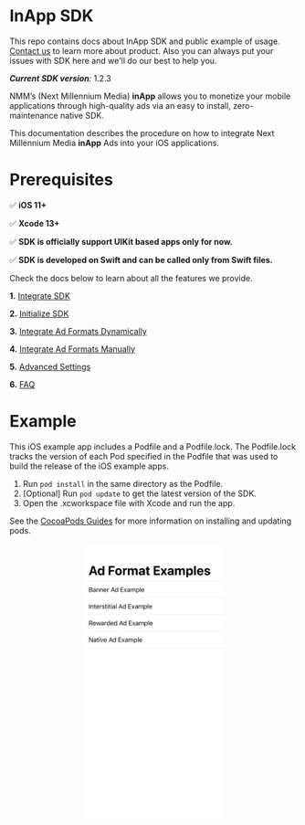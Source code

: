 # InApp SDK

This repo contains docs about InApp SDK and public example of usage. [Contact us](https://nextmillennium.io/) to learn more about product.
Also you can always put your issues with SDK here and we'll do our best to help you.

***Current SDK version**:* 1.2.3

NMM’s (Next Millennium Media) **inApp** allows you to monetize your mobile applications through high-quality ads via an easy to install, zero-maintenance native SDK.

This documentation describes the procedure on how to integrate Next Millennium Media **inApp** Ads into your iOS applications.

# Prerequisites

✅ **iOS 11+**

✅ **Xcode 13+**

✅ **SDK is officially support UIKit based apps only for now.**

✅ **SDK is developed on Swift and can be called only from Swift files.**

Check the docs below to learn about all the features we provide.

 **1.** [Integrate SDK](https://github.com/nextmillenniummedia/inapp-ios-example/blob/main/docs/Integrate%20SDK.md)

 **2.** [Initialize SDK](https://github.com/nextmillenniummedia/inapp-ios-example/blob/main/docs/Initialize%20SDK.md)

 **3.** [Integrate Ad Formats Dynamically](https://github.com/nextmillenniummedia/inapp-ios-example/blob/main/docs/Integrate%20Ad%20Formats%20Dynamically.md)

 **4.** [Integrate Ad Formats Manually](https://github.com/nextmillenniummedia/inapp-ios-example/blob/main/docs/Integrate%20Ad%20Formats%20Manually.md)

 **5.** [Advanced Settings](https://github.com/nextmillenniummedia/inapp-ios-example/blob/main/docs/Advanced%20Settings.md)

 **6.** [FAQ](https://github.com/nextmillenniummedia/inapp-ios-example/blob/main/docs/FAQ.md)

# Example

This iOS example app includes a Podfile and a Podfile.lock. The Podfile.lock
tracks the version of each Pod specified in the Podfile that was used to build
the release of the iOS example apps.

1. Run `pod install` in the same directory as the Podfile.
1. [Optional] Run `pod update` to get the latest version of the SDK.
1. Open the .xcworkspace file with Xcode and run the app.

See the [CocoaPods Guides](https://guides.cocoapods.org/)
for more information on installing and updating pods.

<p align="center">
<img src="https://github.com/nextmillenniummedia/inapp-ios-example/blob/main/docs/images/formats_view.jpg" height="480">
</p>
